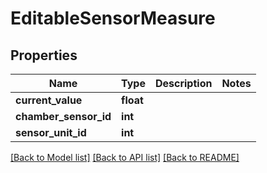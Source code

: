 # EditableSensorMeasure


## Properties
Name | Type | Description | Notes
------------ | ------------- | ------------- | -------------
**current_value** | **float** |  | 
**chamber_sensor_id** | **int** |  | 
**sensor_unit_id** | **int** |  | 

[[Back to Model list]](../README.md#documentation-for-models) [[Back to API list]](../README.md#documentation-for-api-endpoints) [[Back to README]](../README.md)


